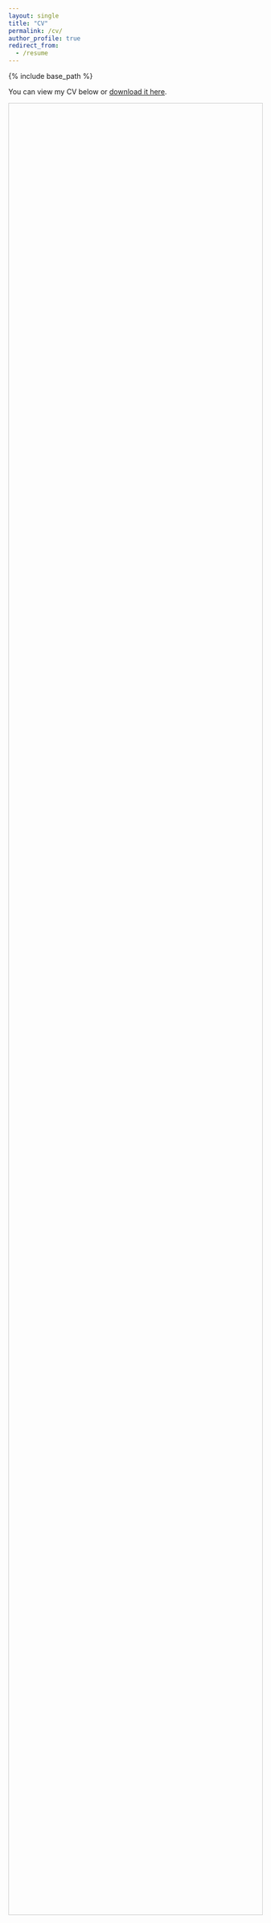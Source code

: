 ```yaml
---
layout: single
title: "CV"
permalink: /cv/
author_profile: true
redirect_from:
  - /resume
---
```


{% include base_path %}

<p>
  You can view my CV below or 
  <a href="{{ '/files/CV_Lyazzat_Sanat.pdf' | relative_url }}" download>download it here</a>.
</p>

<!-- PDF viewer container -->
<div id="pdf-viewer" style="width: 100%; height: 90vh; border: 1px solid #ccc; overflow: auto;"></div>

<!-- PDF.js CSS & JS -->
<link rel="stylesheet" href="https://cdnjs.cloudflare.com/ajax/libs/pdf.js/3.9.179/pdf_viewer.min.css">
<script src="https://cdnjs.cloudflare.com/ajax/libs/pdf.js/3.9.179/pdf.min.js"></script>
<script src="https://cdnjs.cloudflare.com/ajax/libs/pdf.js/3.9.179/pdf_viewer.min.js"></script>

<script>
  // URL of the PDF
  const url = "{{ '/files/CV_Lyazzat_Sanat.pdf' | relative_url }}";

  // PDF.js worker
  const pdfjsLib = window['pdfjs-dist/build/pdf'];
  pdfjsLib.GlobalWorkerOptions.workerSrc = 'https://cdnjs.cloudflare.com/ajax/libs/pdf.js/3.9.179/pdf.worker.min.js';

  const container = document.getElementById('pdf-viewer');

  // Load PDF
  pdfjsLib.getDocument(url).promise.then(pdf => {
    for (let i = 1; i <= pdf.numPages; i++) {
      pdf.getPage(i).then(page => {
        const scale = 1.2; // Adjust zoom
        const viewport = page.getViewport({ scale: scale });
        const canvas = document.createElement('canvas');
        canvas.style.display = 'block';
        canvas.style.margin = '10px auto';
        const context = canvas.getContext('2d');
        canvas.height = viewport.height;
        canvas.width = viewport.width;
        container.appendChild(canvas);
        page.render({ canvasContext: context, viewport: viewport });
      });
    }
  }).catch(error => {
    container.innerHTML = `<p>Failed to load PDF. <a href="${url}">Download CV here</a>.</p>`;
    console.error(error);
  });
</script>
